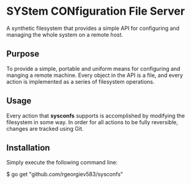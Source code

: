 # SYStem CONfiguration File Server
A synthetic filesystem that provides a simple API for configuring and managing the whole system on a remote host.

## Purpose
To provide a simple, portable and uniform means for configuring and manging a remote machine.
Every object in the API is a file, and every action is implemented as a series of filesystem operations.

## Usage
Every action that **sysconfs** supports is accomplished by modifying the filesystem in some way.
In order for all actions to be fully reversible, changes are tracked using Git.

## Installation
Simply execute the following command line:

$ go get "github.com/rgeorgiev583/sysconfs"
